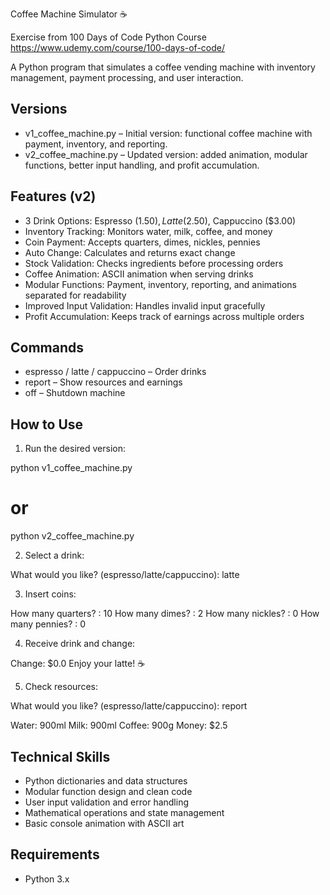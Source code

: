 Coffee Machine Simulator ☕

Exercise from 100 Days of Code Python Course
https://www.udemy.com/course/100-days-of-code/

A Python program that simulates a coffee vending machine with inventory management, payment processing, and user interaction.

Versions
--------
- v1_coffee_machine.py – Initial version: functional coffee machine with payment, inventory, and reporting.
- v2_coffee_machine.py – Updated version: added animation, modular functions, better input handling, and profit accumulation.

Features (v2)
--------------
- 3 Drink Options: Espresso ($1.50), Latte ($2.50), Cappuccino ($3.00)
- Inventory Tracking: Monitors water, milk, coffee, and money
- Coin Payment: Accepts quarters, dimes, nickles, pennies
- Auto Change: Calculates and returns exact change
- Stock Validation: Checks ingredients before processing orders
- Coffee Animation: ASCII animation when serving drinks
- Modular Functions: Payment, inventory, reporting, and animations separated for readability
- Improved Input Validation: Handles invalid input gracefully
- Profit Accumulation: Keeps track of earnings across multiple orders

Commands
--------
- espresso / latte / cappuccino – Order drinks
- report – Show resources and earnings
- off – Shutdown machine

How to Use
----------
1. Run the desired version:

python v1_coffee_machine.py
# or
python v2_coffee_machine.py

2. Select a drink:

What would you like? (espresso/latte/cappuccino): latte

3. Insert coins:

How many quarters? : 10
How many dimes? : 2
How many nickles? : 0
How many pennies? : 0

4. Receive drink and change:

Change: $0.0
Enjoy your latte! ☕

5. Check resources:

What would you like? (espresso/latte/cappuccino): report

Water: 900ml
Milk: 900ml
Coffee: 900g
Money: $2.5

Technical Skills
----------------
- Python dictionaries and data structures
- Modular function design and clean code
- User input validation and error handling
- Mathematical operations and state management
- Basic console animation with ASCII art

Requirements
------------
- Python 3.x
